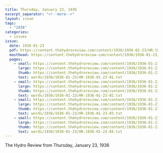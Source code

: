 ```yaml
---
title: Thursday, January 23, 1936
excerpt_separator: "<!--more-->"
layout: issue
tags:
  - "1936"
categories:
  - issues
issue:
  date: 1936-01-23
  pdf: https://content.thehydroreview.com/content/1936/1936-01-23/HR-1936-01-23.pdf
  masthead: https://content.thehydroreview.com/content/1936/1936-01-23/masthead/HR-1936-01-23.jpg
  pages:
    - small: https://content.thehydroreview.com/content/1936/1936-01-23/small/HR-1936-01-23-01.jpg
      large: https://content.thehydroreview.com/content/1936/1936-01-23/large/HR-1936-01-23-01.jpg
      thumb: https://content.thehydroreview.com/content/1936/1936-01-23/thumbnails/HR-1936-01-23-01.jpg
      text: words/1936/1936-01-23/HR-1936-01-23-01.txt
    - small: https://content.thehydroreview.com/content/1936/1936-01-23/small/HR-1936-01-23-02.jpg
      large: https://content.thehydroreview.com/content/1936/1936-01-23/large/HR-1936-01-23-02.jpg
      thumb: https://content.thehydroreview.com/content/1936/1936-01-23/thumbnails/HR-1936-01-23-02.jpg
      text: words/1936/1936-01-23/HR-1936-01-23-02.txt
    - small: https://content.thehydroreview.com/content/1936/1936-01-23/small/HR-1936-01-23-03.jpg
      large: https://content.thehydroreview.com/content/1936/1936-01-23/large/HR-1936-01-23-03.jpg
      thumb: https://content.thehydroreview.com/content/1936/1936-01-23/thumbnails/HR-1936-01-23-03.jpg
      text: words/1936/1936-01-23/HR-1936-01-23-03.txt
    - small: https://content.thehydroreview.com/content/1936/1936-01-23/small/HR-1936-01-23-04.jpg
      large: https://content.thehydroreview.com/content/1936/1936-01-23/large/HR-1936-01-23-04.jpg
      thumb: https://content.thehydroreview.com/content/1936/1936-01-23/thumbnails/HR-1936-01-23-04.jpg
      text: words/1936/1936-01-23/HR-1936-01-23-04.txt
---
```


The Hydro Review from Thursday, January 23, 1936

<!--more-->


